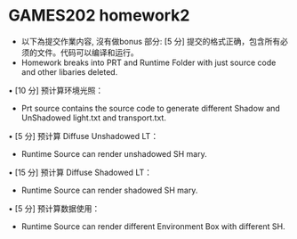 # GAMES202 homework2

- 以下為提交作業内容, 沒有做bonus 部分:
[5 分] 提交的格式正确，包含所有必须的文件。代码可以编译和运行。
- Homework breaks into PRT and Runtime Folder with just source code and other libaries deleted.

• [10 分] 预计算环境光照：
- Prt source contains the source code to generate different Shadow and UnShadowed light.txt and transport.txt.

• [5 分] 预计算 Diffuse Unshadowed LT：
- Runtime Source can render unshadowed SH mary.

• [15 分] 预计算 Diffuse Shadowed LT：
- Runtime Source can render shadowed SH mary.

• [5 分] 预计算数据使用：
- Runtime Source can render different Environment Box with different SH.


